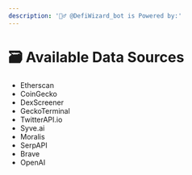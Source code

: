 ```yaml
---
description: '🧙‍♂️ @DefiWizard_bot is Powered by:'
---
```


# 🗃️ Available Data Sources

* Etherscan
* CoinGecko
* DexScreener
* GeckoTerminal
* TwitterAPI.io
* Syve.ai&#x20;
* Moralis
* SerpAPI
* Brave
* OpenAI

